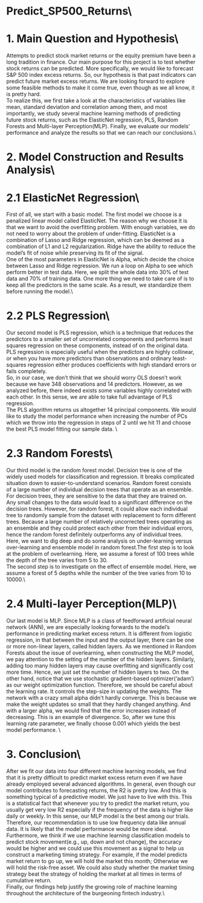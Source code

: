 # Predict_SP500_Returns\
# 1. Main Question and Hypothesis\
Attempts to predict stock market returns or the equity premium have been a long tradition in finance. Our main purpose for this project is to test whether stock returns can be predicted. More specifically, we would like to forecast S&P 500 index excess returns. So, our hypothesis is that past indicators can predict future market excess returns. We are looking forward to explore some feasible methods to make it come true, even though as we all know, it is pretty hard. \
To realize this, we first take a look at the characteristics of variables like mean, standard deviation and correlation among them, and most importantly, we study several machine learning methods of predicting future stock returns, such as the ElasticNet regression, PLS, Random Forests and Multi-layer Perception(MLP). Finally, we evaluate our models’ performance and analyze the results so that we can reach our conclusions.\
# 2. Model Construction and Results Analysis\
#    2.1 ElasticNet Regression\
First of all, we start with a basic model. The first model we choose is a penalized linear model called ElasticNet. The reason why we choose it is that we want to avoid the overfitting problem. With enough variables, we do not need to worry about the problem of under-fitting. ElasticNet is a combination of Lasso and Ridge regression, which can be deemed as a combination of L1 and L2 regularization. Ridge have the ability to reduce the model’s fit of noise while preserving its fit of the signal. \
One of the most parameters in ElasticNet is Alpha, which decide the choice between Lasso and Ridge regression. We run a loop on Alpha to see which perform better in test data. Here, we split the whole data into 30% of test data and 70% of training data. One more thing we need to take care of is to keep all the predictors in the same scale. As a result, we standardize them before running the model.\
#    2.2 PLS Regression\
Our second model is PLS regression, which is a technique that reduces the predictors to a smaller set of uncorrelated components and performs least squares regression on these components, instead of on the original data. PLS regression is especially useful when the predictors are highly collinear, or when you have more predictors than observations and ordinary least-squares regression either produces coefficients with high standard errors or fails completely.\
So, in our case, we don’t think that we should worry OLS doesn’t work because we have 348 observations and 14 predictors. However, as we analyzed before, there indeed exists some variables highly correlated with each other. In this sense, we are able to take full advantage of PLS regression.\
The PLS algorithm returns us altogether 14 principal components. We would like to study the model performance when increasing the number of PCs which we throw into the regression in steps of 2 until we hit 11 and choose the best PLS model fitting our sample data. \
#    2.3 Random Forests\
Our third model is the random forest model. Decision tree is one of the widely used models for classification and regression. It breaks complicated situation down to easier-to-understand scenarios. Random forest consists of a large number of individual decision trees that operate as an ensemble. For decision trees, they are sensitive to the data that they are trained on. Any small changes to the data would lead to a significant difference on the decision trees. However, for random forest, it could allow each individual tree to randomly sample from the dataset with replacement to form different trees. Because a large number of relatively uncorrected trees operating as an ensemble and they could protect each other from their individual errors, hence the random forest definitely outperforms any of individual trees.\
Here, we want to dig deep and do some analysis on under-learning versus over-learning and ensemble model in random forest.The first step is to look at the problem of overlearning. Here, we assume a forest of 100 trees while the depth of the tree varies from 5 to 30. \
The second step is to investigate on the effect of ensemble model. Here, we assume a forest of 5 depths while the number of the tree varies from 10 to 10000.\
#    2.4 Multi-layer Perception(MLP)\
Our last model is MLP. Since MLP is a class of feedforward artificial neural network (ANN), we are especially looking forwards to the model’s performance in predicting market excess return. It is different from logistic regression, in that between the input and the output layer, there can be one or more non-linear layers, called hidden layers. As we mentioned in Random Forests about the issue of overlearning, when constructing the MLP model, we pay attention to the setting of the number of the hidden layers. Similarly, adding too many hidden layers may cause overfitting and significantly cost more time. Hence, we just set the number of hidden layers to two. On the other hand, notice that we use stochastic gradient-based optimizer(‘adam’) as our weight optimization function. Therefore, we should be careful about the learning rate. It controls the step-size in updating the weights. The network with a crazy small alpha didn't hardly converge.  This is because we make the weight updates so small that they hardly changed anything. And with a larger alpha, we would find that the error increases instead of decreasing. This is an example of divergence. So, after we tune this learning rate parameter, we finally choose 0.001 which yields the best model performance. \
# 3. Conclusion\
After we fit our data into four different machine learning models, we find that it is pretty difficult to predict market excess return even if we have already employed several advanced algorithms. In general, even though our model contributes to forecasting returns, the R2 is pretty low. And this is something typical of a predictive model. We just have to live with this. This is a statistical fact that whenever you try to predict the market return, you usually get very low R2 especially if the frequency of the data is higher like daily or weekly. In this sense, our MLP model is the best among our trials. \
Therefore, our recommendation is to use low frequency data like annual data. It is likely that the model performance would be more ideal. Furthermore, we think if we use machine learning classification models to predict stock movement(e.g., up, down and not change), the accuracy would be higher and we could use this movement as a signal to help us construct a marketing timing strategy. For example, if the model predicts market return to go up, we will hold the market this month; Otherwise we will hold the risk-free asset. We could also study whether the market timing strategy beat the strategy of holding the market at all times in terms of cumulative return.\
Finally, our findings help justify the growing role of machine learning throughout the architecture of the burgeoning fintech industry.\

